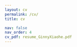 ```yaml
---
layout: cv
permalink: /cv/
title: cv

nav: false
nav_order: 4
cv_pdf: resume_GinnyXiaohe.pdf
---
```

